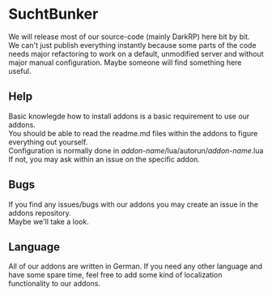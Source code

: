 # SuchtBunker

We will release most of our source-code (mainly DarkRP) here bit by bit.\
We can't just publish everything instantly because some parts of the code needs major refactoring to work on a default, unmodified server and without major manual configuration. 
Maybe someone will find something here useful.

## Help
Basic knowlegde how to install addons is a basic requirement to use our addons.\
You should be able to read the readme.md files within the addons to figure everything out yourself.\
Configuration is normally done in *addon-name*/lua/autorun/*addon-name*.lua\
If not, you may ask within an issue on the specific addon.

## Bugs
If you find any issues/bugs with our addons you may create an issue in the addons repository.\
Maybe we'll take a look.

## Language
All of our addons are written in German. If you need any other language and have some spare time, feel free to add some kind of localization functionality to our addons.
